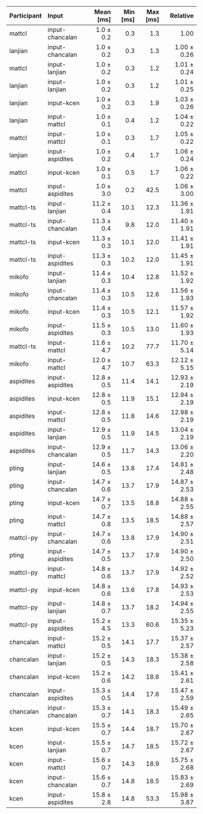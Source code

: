 | Participant | Input | Mean [ms] | Min [ms] | Max [ms] | Relative |
|:---|:---|---:|---:|---:|---:|
| mattcl | input-chancalan | 1.0 ± 0.2 | 0.3 | 1.3 | 1.00 |
| lanjian | input-chancalan | 1.0 ± 0.2 | 0.3 | 1.3 | 1.00 ± 0.26 |
| mattcl | input-lanjian | 1.0 ± 0.2 | 0.3 | 1.2 | 1.01 ± 0.24 |
| lanjian | input-lanjian | 1.0 ± 0.2 | 0.3 | 1.2 | 1.01 ± 0.25 |
| lanjian | input-kcen | 1.0 ± 0.2 | 0.3 | 1.9 | 1.03 ± 0.26 |
| lanjian | input-mattcl | 1.0 ± 0.1 | 0.4 | 1.2 | 1.04 ± 0.22 |
| mattcl | input-mattcl | 1.0 ± 0.1 | 0.3 | 1.7 | 1.05 ± 0.22 |
| lanjian | input-aspidites | 1.0 ± 0.2 | 0.4 | 1.7 | 1.06 ± 0.24 |
| mattcl | input-kcen | 1.0 ± 0.1 | 0.5 | 1.7 | 1.06 ± 0.22 |
| mattcl | input-aspidites | 1.0 ± 3.0 | 0.2 | 42.5 | 1.06 ± 3.00 |
| mattcl-ts | input-lanjian | 11.2 ± 0.4 | 10.1 | 12.3 | 11.36 ± 1.91 |
| mattcl-ts | input-chancalan | 11.3 ± 0.4 | 9.8 | 12.0 | 11.40 ± 1.91 |
| mattcl-ts | input-kcen | 11.3 ± 0.3 | 10.1 | 12.0 | 11.41 ± 1.91 |
| mattcl-ts | input-aspidites | 11.3 ± 0.3 | 10.2 | 12.0 | 11.45 ± 1.91 |
| mikofo | input-lanjian | 11.4 ± 0.3 | 10.4 | 12.8 | 11.52 ± 1.92 |
| mikofo | input-chancalan | 11.4 ± 0.3 | 10.5 | 12.6 | 11.56 ± 1.93 |
| mikofo | input-kcen | 11.4 ± 0.3 | 10.5 | 12.1 | 11.57 ± 1.92 |
| mikofo | input-aspidites | 11.5 ± 0.3 | 10.5 | 13.0 | 11.60 ± 1.93 |
| mattcl-ts | input-mattcl | 11.6 ± 4.7 | 10.2 | 77.7 | 11.70 ± 5.14 |
| mikofo | input-mattcl | 12.0 ± 4.7 | 10.7 | 63.3 | 12.12 ± 5.15 |
| aspidites | input-aspidites | 12.8 ± 0.5 | 11.4 | 14.1 | 12.93 ± 2.19 |
| aspidites | input-kcen | 12.8 ± 0.5 | 11.9 | 15.1 | 12.94 ± 2.19 |
| aspidites | input-mattcl | 12.8 ± 0.5 | 11.8 | 14.6 | 12.98 ± 2.19 |
| aspidites | input-lanjian | 12.9 ± 0.5 | 11.9 | 14.5 | 13.04 ± 2.19 |
| aspidites | input-chancalan | 12.9 ± 0.5 | 11.7 | 14.3 | 13.06 ± 2.20 |
| pting | input-lanjian | 14.6 ± 0.5 | 13.8 | 17.4 | 14.81 ± 2.48 |
| pting | input-chancalan | 14.7 ± 0.6 | 13.7 | 17.9 | 14.87 ± 2.53 |
| pting | input-kcen | 14.7 ± 0.7 | 13.5 | 18.8 | 14.88 ± 2.55 |
| pting | input-mattcl | 14.7 ± 0.8 | 13.5 | 18.5 | 14.88 ± 2.57 |
| mattcl-py | input-chancalan | 14.7 ± 0.6 | 13.8 | 17.9 | 14.90 ± 2.51 |
| pting | input-aspidites | 14.7 ± 0.5 | 13.7 | 17.9 | 14.90 ± 2.50 |
| mattcl-py | input-mattcl | 14.8 ± 0.6 | 13.7 | 17.9 | 14.92 ± 2.52 |
| mattcl-py | input-kcen | 14.8 ± 0.6 | 13.6 | 17.8 | 14.93 ± 2.53 |
| mattcl-py | input-lanjian | 14.8 ± 0.7 | 13.7 | 18.2 | 14.94 ± 2.55 |
| mattcl-py | input-aspidites | 15.2 ± 4.5 | 13.3 | 60.6 | 15.35 ± 5.23 |
| chancalan | input-mattcl | 15.2 ± 0.5 | 14.1 | 17.7 | 15.37 ± 2.57 |
| chancalan | input-lanjian | 15.2 ± 0.5 | 14.3 | 18.3 | 15.38 ± 2.58 |
| chancalan | input-kcen | 15.2 ± 0.6 | 14.2 | 18.6 | 15.41 ± 2.61 |
| chancalan | input-aspidites | 15.3 ± 0.5 | 14.4 | 17.6 | 15.47 ± 2.59 |
| chancalan | input-chancalan | 15.3 ± 0.7 | 14.1 | 18.3 | 15.49 ± 2.65 |
| kcen | input-kcen | 15.5 ± 0.7 | 14.4 | 18.7 | 15.70 ± 2.67 |
| kcen | input-lanjian | 15.5 ± 0.7 | 14.7 | 18.5 | 15.72 ± 2.67 |
| kcen | input-mattcl | 15.6 ± 0.7 | 14.3 | 18.9 | 15.75 ± 2.68 |
| kcen | input-chancalan | 15.6 ± 0.7 | 14.8 | 18.5 | 15.83 ± 2.69 |
| kcen | input-aspidites | 15.8 ± 2.8 | 14.8 | 53.3 | 15.98 ± 3.87 |
